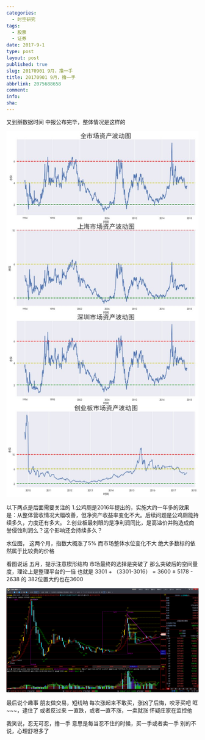 ```yaml
---
categories:
  - 时空研究
tags:
  - 股票
  - 证券
date: 2017-9-1
type: post
layout: post
published: true
slug: 20170901 9月，撸一手
title: 20170901 9月，撸一手
abbrlink: 2075688658
comment:
info:
sha:
---
```

又到掰数据时间
中报公布完毕，整体情况是这样的

![20170901-0](/images/20170901-0.jpeg)

以下两点是后面需要关注的
1.公鸡厕是2016年提出的，实施大约一年多的效果是：从整体营收情况大幅改善，但净资产收益率变化不大。后续问题是公鸡厕能持续多久，力度还有多大。
2.创业板最刺眼的是净利润同比，是高溢价并购造成商誉侵蚀利润么？这个影响还会持续多久？

水位图，
这两个月，指数大概涨了5%
而市场整体水位变化不大
绝大多数标的依然属于比较贵的价格

看图说话
五月，提示注意楔形结构
市场最终的选择是突破了
那么突破后的空间量度，理论上是整理平台的一倍
也就是
3301 + （3301-3016） = 3600 ±
5178 - 2638 的 382位置大约也在3600

![20170901-1](/images/20170901-1.png)

最后说个趣事
朋友做交易，短线呐
每次涨起来不敢买，涨凶了后悔，咬牙买吧
哐~~~，逮住了
或者反过来
一直跌，或者一直不涨，一卖就涨
怀疑庄家在监控他

我笑说，忍无可忍，撸一手
意思是每当忍不住的时候，买一手或者卖一手
别的不说，心理舒坦多了
